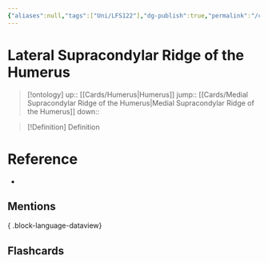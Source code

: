 ```yaml
---
{"aliases":null,"tags":["Uni/LFS122"],"dg-publish":true,"permalink":"/cards/lateral-supracondylar-ridge-of-the-humerus/","dgPassFrontmatter":true}
---
```


# Lateral Supracondylar Ridge of the Humerus

> [!ontology]
> up:: [[Cards/Humerus\|Humerus]]
> jump:: [[Cards/Medial Supracondylar Ridge of the Humerus\|Medial Supracondylar Ridge of the Humerus]]
> down:: 

> [!Definition] Definition
> 

# Reference
- 

## Mentions

{ .block-language-dataview}

## Flashcards

